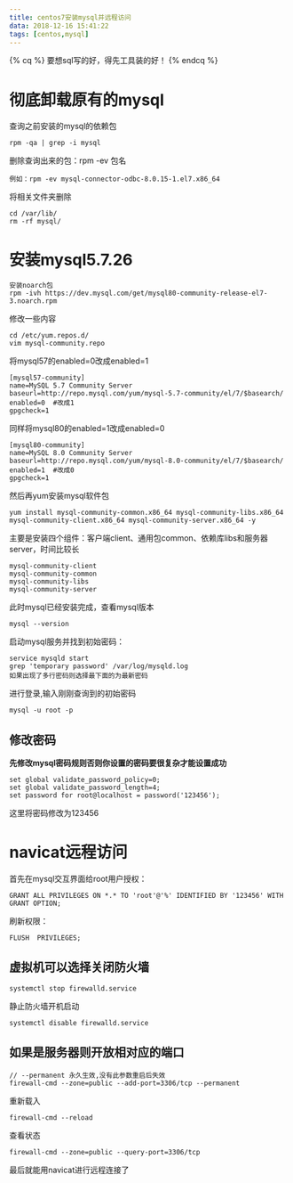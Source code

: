 ```yaml
---
title: centos7安装mysql并远程访问
data: 2018-12-16 15:41:22
tags: [centos,mysql]
---
```

{% cq %}
要想sql写的好，得先工具装的好！
{% endcq %}
<!--more-->

# 彻底卸载原有的mysql
查询之前安装的mysql的依赖包
```
rpm -qa | grep -i mysql
```
删除查询出来的包：rpm  -ev 包名
```
例如：rpm -ev mysql-connector-odbc-8.0.15-1.el7.x86_64
```
将相关文件夹删除

```
cd /var/lib/
rm -rf mysql/
```

# 安装mysql5.7.26

```
安装noarch包
rpm -ivh https://dev.mysql.com/get/mysql80-community-release-el7-3.noarch.rpm
```
修改一些内容

    cd /etc/yum.repos.d/
    vim mysql-community.repo

将mysql57的enabled=0改成enabled=1

    [mysql57-community]
    name=MySQL 5.7 Community Server
    baseurl=http://repo.mysql.com/yum/mysql-5.7-community/el/7/$basearch/
    enabled=0  #改成1
    gpgcheck=1
同样将mysql80的enabled=1改成enabled=0

    [mysql80-community]
    name=MySQL 8.0 Community Server
    baseurl=http://repo.mysql.com/yum/mysql-8.0-community/el/7/$basearch/
    enabled=1  #改成0
    gpgcheck=1

然后再yum安装mysql软件包
```
yum install mysql-community-common.x86_64 mysql-community-libs.x86_64 mysql-community-client.x86_64 mysql-community-server.x86_64 -y
```
主要是安装四个组件：客户端client、通用包common、依赖库libs和服务器server，时间比较长

```
mysql-community-client
mysql-community-common
mysql-community-libs
mysql-community-server
```
此时mysql已经安装完成，查看mysql版本

    mysql --version

启动mysql服务并找到初始密码：

    service mysqld start
    grep 'temporary password' /var/log/mysqld.log
    如果出现了多行密码则选择最下面的为最新密码
进行登录,输入刚刚查询到的初始密码

    mysql -u root -p
## 修改密码
 **先修改mysql密码规则否则你设置的密码要很复杂才能设置成功** 

    set global validate_password_policy=0;
    set global validate_password_length=4;
    set password for root@localhost = password('123456');
这里将密码修改为123456


# navicat远程访问

首先在mysql交互界面给root用户授权：

    GRANT ALL PRIVILEGES ON *.* TO 'root'@'%' IDENTIFIED BY '123456' WITH GRANT OPTION;

刷新权限：

    FLUSH  PRIVILEGES;


## 虚拟机可以选择关闭防火墙

    systemctl stop firewalld.service
静止防火墙开机启动

    systemctl disable firewalld.service 
## 如果是服务器则开放相对应的端口

    // --permanent 永久生效,没有此参数重启后失效
    firewall-cmd --zone=public --add-port=3306/tcp --permanent 

重新载入

    firewall-cmd --reload
查看状态

    firewall-cmd --zone=public --query-port=3306/tcp

最后就能用navicat进行远程连接了
